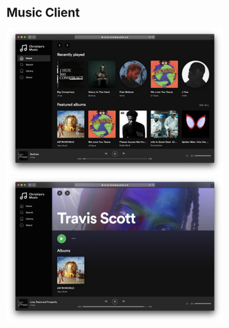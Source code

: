 # Music Client

![screenshot](https://github.com/JuanGrooth/music-client/blob/master/media/screenshot.png?raw=true)
![screenshot](https://github.com/JuanGrooth/music-client/blob/master/media/screenshot-artist.png?raw=true)
